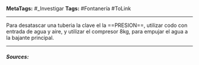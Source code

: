 **MetaTags:** #_Investigar
**Tags:** #Fontanería #ToLink 
- - -
Para desatascar una tuberia la clave el la ==PRESION==, utilizar codo con entrada de agua y aire, y utilizar el compresor 8kg, para empujar el agua a la bajante principal.
- - - 
#### ***Sources:***